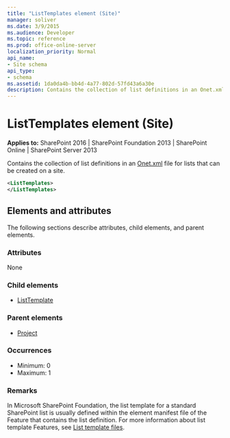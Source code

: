 ```yaml
---
title: "ListTemplates element (Site)"
manager: soliver
ms.date: 3/9/2015
ms.audience: Developer
ms.topic: reference
ms.prod: office-online-server
localization_priority: Normal
api_name:
- Site schema
api_type:
- schema
ms.assetid: 1da0da4b-bb4d-4a77-802d-57fd43a6a30e
description: Contains the collection of list definitions in an Onet.xml file for lists that can be created on a site. 
---
```


# ListTemplates element (Site)

**Applies to:** SharePoint 2016 | SharePoint Foundation 2013 | SharePoint Online | SharePoint Server 2013
  
Contains the collection of list definitions in an [Onet.xml](http://msdn.microsoft.com/library/b99d6657-d9ae-4135-a43c-c58cdfcdc6c1%28Office.15%29.aspx) file for lists that can be created on a site. 
  
```XML
<ListTemplates>
</ListTemplates>
```

## Elements and attributes

The following sections describe attributes, child elements, and parent elements.

### Attributes

None
   
### Child elements

- [ListTemplate](listtemplate-element-site.md)
   
### Parent elements

- [Project](project-element-site.md)
   
### Occurrences

- Minimum: 0
- Maximum: 1
   
### Remarks

In Microsoft SharePoint Foundation, the list template for a standard SharePoint list is usually defined within the element manifest file of the Feature that contains the list definition. For more information about list template Features, see [List template files](list-template-files.md).
  

